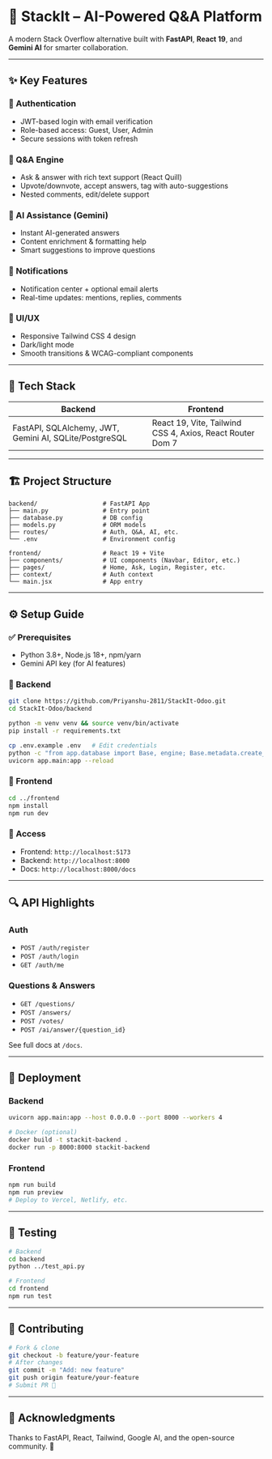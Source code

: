 # 🚀 StackIt – AI-Powered Q\&A Platform

A modern Stack Overflow alternative built with **FastAPI**, **React 19**, and **Gemini AI** for smarter collaboration.


---

## ✨ Key Features

### 🔐 Authentication

* JWT-based login with email verification
* Role-based access: Guest, User, Admin
* Secure sessions with token refresh

### 💬 Q\&A Engine

* Ask & answer with rich text support (React Quill)
* Upvote/downvote, accept answers, tag with auto-suggestions
* Nested comments, edit/delete support

### 🤖 AI Assistance (Gemini)

* Instant AI-generated answers
* Content enrichment & formatting help
* Smart suggestions to improve questions


### 🔔 Notifications

* Notification center + optional email alerts
* Real-time updates: mentions, replies, comments

### 🎨 UI/UX

* Responsive Tailwind CSS 4 design
* Dark/light mode
* Smooth transitions & WCAG-compliant components

---

## 💠 Tech Stack

| Backend                                                | Frontend                                                  |
| ------------------------------------------------------ | --------------------------------------------------------- |
| FastAPI, SQLAlchemy, JWT, Gemini AI, SQLite/PostgreSQL | React 19, Vite, Tailwind CSS 4, Axios, React Router Dom 7 |

---

## 🏗 Project Structure

```
backend/                  # FastAPI App
├── main.py               # Entry point
├── database.py           # DB config
├── models.py             # ORM models
├── routes/               # Auth, Q&A, AI, etc.
└── .env                  # Environment config

frontend/                 # React 19 + Vite
├── components/           # UI components (Navbar, Editor, etc.)
├── pages/                # Home, Ask, Login, Register, etc.
├── context/              # Auth context
└── main.jsx              # App entry
```

---

## ⚙️ Setup Guide

### ✅ Prerequisites

* Python 3.8+, Node.js 18+, npm/yarn
* Gemini API key (for AI features)

### 🔧 Backend

```bash
git clone https://github.com/Priyanshu-2811/StackIt-Odoo.git
cd StackIt-Odoo/backend

python -m venv venv && source venv/bin/activate
pip install -r requirements.txt

cp .env.example .env   # Edit credentials
python -c "from app.database import Base, engine; Base.metadata.create_all(bind=engine)"
uvicorn app.main:app --reload
```

### 🔧 Frontend

```bash
cd ../frontend
npm install
npm run dev
```

### 🔗 Access

* Frontend: `http://localhost:5173`
* Backend: `http://localhost:8000`
* Docs: `http://localhost:8000/docs`

---

## 🔍 API Highlights

### Auth

* `POST /auth/register`
* `POST /auth/login`
* `GET /auth/me`

### Questions & Answers

* `GET /questions/`
* `POST /answers/`
* `POST /votes/`
* `POST /ai/answer/{question_id}`

See full docs at `/docs`.

---

## 🚢 Deployment

### Backend

```bash
uvicorn app.main:app --host 0.0.0.0 --port 8000 --workers 4

# Docker (optional)
docker build -t stackit-backend .
docker run -p 8000:8000 stackit-backend
```

### Frontend

```bash
npm run build
npm run preview
# Deploy to Vercel, Netlify, etc.
```

---

## 🧰 Testing

```bash
# Backend
cd backend
python ../test_api.py

# Frontend
cd frontend
npm run test
```

---

## 🤝 Contributing

```bash
# Fork & clone
git checkout -b feature/your-feature
# After changes
git commit -m "Add: new feature"
git push origin feature/your-feature
# Submit PR 🎉
```

---

## 🙏 Acknowledgments

Thanks to FastAPI, React, Tailwind, Google AI, and the open-source community. 💙
